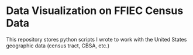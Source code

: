# Data Visualization on FFIEC Census Data

This repository stores python scripts I wrote to work with the United States geographic data (census tract, CBSA, etc.)
